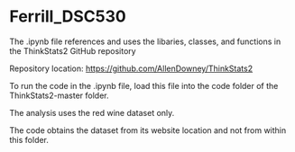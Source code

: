 # Ferrill_DSC530

The .ipynb file references and uses the libaries, classes, and functions in the ThinkStats2 GitHub repository

Repository location: https://github.com/AllenDowney/ThinkStats2

To run the code in the .ipynb file, load this file into the code folder of the ThinkStats2-master folder.

The analysis uses the red wine dataset only.

The code obtains the dataset from its website location and not from within this folder.
